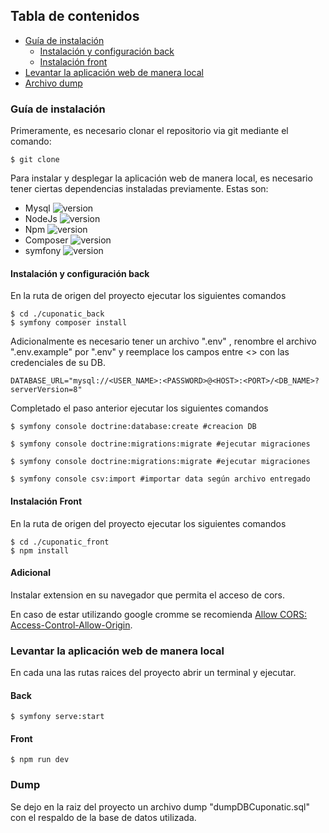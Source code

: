 ## Tabla de contenidos

<!-- - [Descripción y contexto](#descripcion-y-contexto) -->

- [Guía de instalación](#guia-de-instalacion)
  - [Instalación y configuración back](#instalacion-y-configuracion-back)
  - [Instalación front](#instalacion-front)
- [Levantar la aplicación web de manera local](#levantar-la-aplicación-web-de-manera-local)
- [Archivo dump](#dump)

<!-- ### Descripción y contexto

--Agregar descripcion-- -->

### Guía de instalación

Primeramente, es necesario clonar el repositorio via git mediante el comando:

```
$ git clone
```

Para instalar y desplegar la aplicación web de manera local, es necesario tener ciertas dependencias instaladas previamente. Estas son:

- Mysql ![version](https://img.shields.io/badge/version->8.0.26-blue)
- NodeJs ![version](https://img.shields.io/badge/version->16.6.2-blue)
- Npm ![version](https://img.shields.io/badge/version->7.20.3-blue)
- Composer ![version](https://img.shields.io/badge/version->2.1.1-blue)
- symfony ![version](https://img.shields.io/badge/version->4.0-blue)

#### Instalación y configuración back

En la ruta de origen del proyecto ejecutar los siguientes comandos

```
$ cd ./cuponatic_back
$ symfony composer install
```

Adicionalmente es necesario tener un archivo ".env" , renombre el archivo ".env.example" por ".env" y reemplace los campos entre <> con las credenciales de su DB.

```
DATABASE_URL="mysql://<USER_NAME>:<PASSWORD>@<HOST>:<PORT>/<DB_NAME>?serverVersion=8"
```

Completado el paso anterior ejecutar los siguientes comandos

```
$ symfony console doctrine:database:create #creacion DB

$ symfony console doctrine:migrations:migrate #ejecutar migraciones

$ symfony console doctrine:migrations:migrate #ejecutar migraciones

$ symfony console csv:import #importar data según archivo entregado
```

#### Instalación Front

En la ruta de origen del proyecto ejecutar los siguientes comandos

```
$ cd ./cuponatic_front
$ npm install
```

#### Adicional

Instalar extension en su navegador que permita el acceso de cors.

En caso de estar utilizando google cromme se recomienda
[Allow CORS: Access-Control-Allow-Origin](https://chrome.google.com/webstore/detail/allow-cors-access-control/lhobafahddgcelffkeicbaginigeejlf?hl=es).

### Levantar la aplicación web de manera local

En cada una las rutas raices del proyecto abrir un terminal y ejecutar.

#### Back

```
$ symfony serve:start
```

#### Front

```
$ npm run dev
```

### Dump

Se dejo en la raiz del proyecto un archivo dump "dumpDBCuponatic.sql" con el respaldo de la base de datos utilizada.
